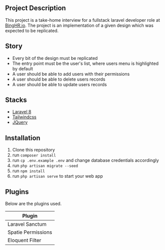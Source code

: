 ## Project Description
This project is a take-home interview for a fullstack laravel developer role at [BingHR.io](https:://binghr.io/). The project is an implementation of a given design which was expected to be replicated. 

## Story
- Every bit of the design must be replicated
- The entry point must be the user's list, where users menu is highlighted by default
- A user should be able to add users with their permissions
- A user should be able to delete users records
- A user should be able to update users records

## Stacks

- [Laravel 8](https://laravel.com/)
- [Tailwindcss](https://tailwindcss.com/)
- [JQuery](https://jquery.com/)

## Installation

1. Clone this repository
2. run `composer install`
3. run `cp .env.example .env` and change database credentials accordingly
4. run `php artisan migrate --seed`
3. run `npm install`
4. run `php artisan serve` to start your web app

## Plugins

Below are the plugins used.

| Plugin |
| ------ |
| Laravel Sanctum |
| Spatie Permissions |
| Eloquent Filter |